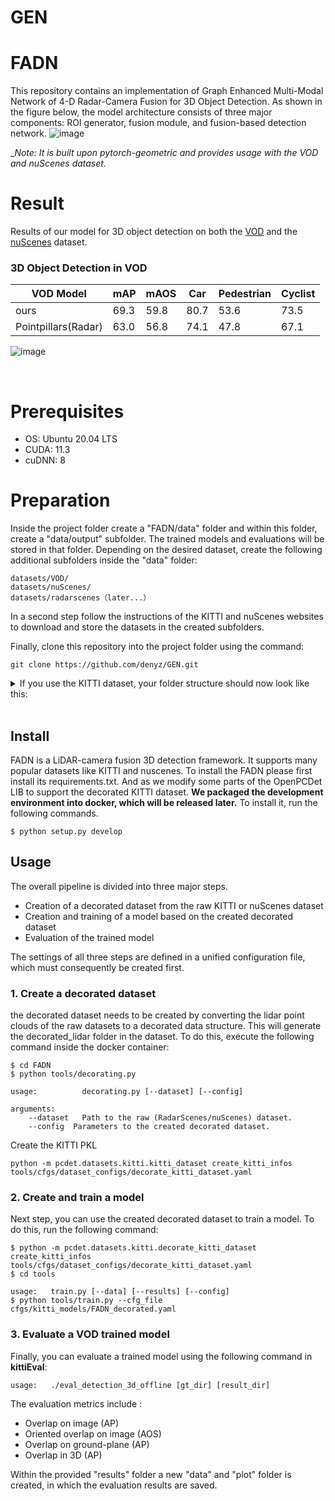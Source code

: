# GEN
# FADN
This repository contains an implementation of Graph Enhanced Multi-Modal Network of 4-D Radar-Camera Fusion for 3D Object Detection. As shown in the figure below, the model architecture consists of three major components: ROI generator, fusion module, and fusion-based detection network.
![image](https://github.com/denyz/GEN/assets/18696187/9050f055-1674-4e7f-8955-f3f7d07eaf33)

__Note: It is built upon pytorch-geometric and provides usage with the VOD and nuScenes dataset._
<br>

# Result
Results of our model for 3D object detection on both the [VOD](https://intelligent-vehicles.org/) and the [nuScenes](https://www.nuscenes.org/) dataset. 
### 3D Object Detection in VOD
|    VOD Model      |      mAP      |    mAOS   |     Car          | Pedestrian  | Cyclist  |      
|-------------------|---------------|-----------|------------------|-------------|----------|
|      ours         |      69.3     |   59.8    |     80.7         |   53.6      |  73.5    |
|Pointpillars(Radar)|      63.0     |   56.8   |      74.1         |   47.8      |  67.1    |

![image](https://github.com/denyz/GEN/assets/18696187/04000001-319d-4b7d-b399-c3f2b00334ab)

<br>

# Prerequisites
- OS: Ubuntu 20.04 LTS
- CUDA: 11.3
- cuDNN: 8

# Preparation
Inside the project folder create a "FADN/data" folder and within this folder, create a "data/output" subfolder. The trained models and evaluations will be stored in that folder. Depending on the desired dataset, create the following additional subfolders inside the "data" folder:
```
datasets/VOD/
datasets/nuScenes/
datasets/radarscenes（later...）
```
In a second step follow the instructions of the KITTI and nuScenes websites to download and store the datasets in the created subfolders.

Finally, clone this repository into the project folder using the command:

```
git clone https://github.com/denyz/GEN.git
```

<details>
<summary>If you use the KITTI dataset, your folder structure should now look like this: </summary>

```
|  
+---GEN/  
|   |  
|   +---data/  
|   |   |  
|   |   +---datasets/  
|   |   |   |
|   |   |   +---VOD/
|   |   |   |   +---raw
|   |   |   |   |   +---radar
|   |   |   |   |   |   +---ImageSets/
|   |   |   |   |	|   |   +---train.txt
|   |   |   |   |	|   |   +---val.txt
|   |   |   |   |	|   |   +---test.txt
|   |   |   |   |	|   |   +---full.txt
|   |   |   |   |   |   +---trainning/
|   |   |   |	|   |   +---calib/
|   |   |   |   |   |   +---image_2
|   |   |   |   |   |   +---image_3
|   |   |   |   |   |   +---label_2
|   |   |   |   |   |   +---planes
|   |   |   |	|   |   +---velodyne
|   |   |   |	|   |   +---decorated_lidar
|   |   |   |   +---testing/
|   |   |   |   |   |   +---calib/
|   |   |   |   |   |   +---image_2
|   |   |   |   |   |   +---image_3
|   |   |   |   |   |   +---planes
|   |   |   |   |   |   +---velodyne
|   |   |   |
|   |   |   |   +---nuScenes
|   |   |   |   +---
|   |   |   |   +---
|   |   |
|   +---tools/  
| 
.
.
.
+---...
```
</details>
<br>

## Install
FADN is a LiDAR-camera fusion 3D detection framework. It supports many popular datasets like KITTI and nuscenes. To install the FADN please first install its requirements.txt. And as we modify some parts of the OpenPCDet LIB to support the decorated KITTI dataset. **We packaged the development environment into docker, which will be released later.** To install it, run the following commands.

```
$ python setup.py develop
```

##  Usage
The overall pipeline is divided into three major steps. 

- Creation of a decorated dataset from the raw KITTI or nuScenes dataset
- Creation and training of a model based on the created decorated dataset
- Evaluation of the trained model

The settings of all three steps are defined in a unified configuration file, which must consequently be created first.
### 1. Create a decorated dataset
the decorated dataset needs to be created by converting the lidar point clouds of the raw datasets to a decorated data structure. This will generate the decorated_lidar folder in the dataset. To do this, execute the following command inside the docker container: 
```
$ cd FADN
$ python tools/decorating.py
```
```
usage:          decorating.py [--dataset] [--config]

arguments:
    --dataset   Path to the raw (RadarScenes/nuScenes) dataset.
    --config  Parameters to the created decorated dataset.
```

Create the KITTI PKL
```
python -m pcdet.datasets.kitti.kitti_dataset create_kitti_infos tools/cfgs/dataset_configs/decorate_kitti_dataset.yaml
```

### 2. Create and train a model
Next step, you can use the created decorated dataset to train a model. To do this, run the following command: 
```
$ python -m pcdet.datasets.kitti.decorate_kitti_dataset create_kitti_infos tools/cfgs/dataset_configs/decorate_kitti_dataset.yaml
$ cd tools
```

```
usage:   train.py [--data] [--results] [--config]
$ python tools/train.py --cfg_file cfgs/kitti_models/FADN_decorated.yaml
```

### 3. Evaluate a VOD trained model 
Finally, you can evaluate a trained model using the following command in **kittiEval**:
```
usage:   ./eval_detection_3d_offline [gt_dir] [result_dir]
```
The evaluation metrics include :    
- Overlap on image (AP)
- Oriented overlap on image (AOS)
- Overlap on ground-plane (AP)
- Overlap in 3D (AP)

Within the provided "results" folder a new "data" and "plot" folder is created, in which the evaluation results are saved.
